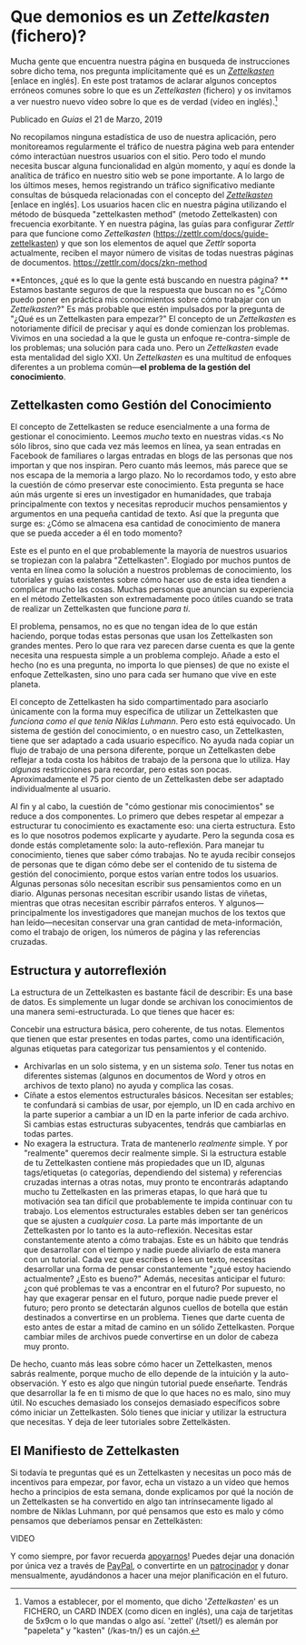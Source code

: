# Que demonios es un _Zettelkasten_ (fichero)?

Mucha gente que encuentra nuestra página en busqueda de instrucciones sobre dicho tema, nos pregunta implícitamente qué es un [_Zettelkasten_](https://www.zettelkasten.de/) [enlace en inglés]. En este post tratamos de aclarar algunos conceptos erróneos comunes sobre lo que es un _Zettelkasten_  (fichero) y os invitamos a ver nuestro nuevo vídeo sobre lo que es de verdad (vídeo en inglés).[^1]

Publicado en _Guías_ el 21 de Marzo, 2019

No recopilamos ninguna estadística de uso de nuestra aplicación, pero monitoreamos regularmente el tráfico de nuestra página web para entender cómo interactúan nuestros usuarios con el sitio.   Pero todo el mundo necesita buscar alguna funcionalidad en algún momento, y aquí es donde la analítica de tráfico en nuestro sitio web se pone importante. A lo largo de los últimos meses, hemos registrando un tráfico significativo  mediante consultas de búsqueda relacionadas con el concepto del [_Zettelkasten_](https://www.zettelkasten.de/) [enlace en inglés]. Los usuarios hacen clic en nuestra página utilizando el método de búsqueda "zettelkasten method" (metodo Zettelkasten) con frecuencia exorbitante. Y en nuestra página, las guías para configurar _Zettlr_ para que funcione como _Zettelkasten_ (https://zettlr.com/docs/guide-zettelkasten) y que son los elementos de aquel que _Zettlr_ soporta actualmente, reciben el mayor número de visitas de todas nuestras páginas de documentos. https://zettlr.com/docs/zkn-method

**Entonces, ¿qué es lo que la gente está buscando en nuestra página? **  Estamos bastante seguros de que la respuesta que buscan no es "¿Cómo puedo poner en práctica mis conocimientos sobre cómo trabajar con un _Zettelkasten_?"
Es más probable que estén impulsados por la pregunta de "¿Qué es un Zettelkasten para empezar?" El concepto de un _Zettelkasten_ es notoriamente difícil de precisar y aquí es donde comienzan los problemas.  Vivimos en una sociedad a la que le gusta un enfoque re-contra-simple de los problemas; una solución para cada uno. Pero un _Zettelkasten_ evade esta mentalidad del siglo XXI. Un _Zettelkasten_ es una multitud de enfoques diferentes a un problema común—**el problema de la gestión del conocimiento**.

## Zettelkasten como Gestión del Conocimiento
El concepto de Zettelkasten se reduce esencialmente a una forma de gestionar el conocimiento. Leemos _mucho_ texto en nuestras vidas.<s No sólo libros, sino que cada vez más leemos en línea, ya sean entradas en Facebook de familiares o largas entradas en blogs de las personas que nos importan y que nos inspiran. Pero cuanto más leemos, más parece que se nos escapa de la memoria a largo plazo. No lo recordamos todo, y esto abre la cuestión de cómo preservar este conocimiento. Esta pregunta se hace aún más urgente si eres un investigador en humanidades, que trabaja principalmente con textos y necesitas reproducir muchos pensamientos y argumentos en una pequeña cantidad de texto. Así que la pregunta que surge es: ¿Cómo se almacena esa cantidad de conocimiento de manera que se pueda acceder a él en todo momento?

Este es el punto en el que probablemente la mayoría de nuestros usuarios se tropiezan con la palabra "Zettelkasten". Elogiado por muchos puntos de venta en línea como la solución a nuestros problemas de conocimiento, los tutoriales y guías existentes sobre cómo hacer uso de esta idea tienden a complicar mucho las cosas.
 Muchas personas que anuncian su experiencia en el método Zettelkasten son extremadamente poco útiles cuando se trata de realizar un Zettelkasten que funcione _para ti_.

El problema, pensamos, no es que no tengan idea de lo que están haciendo, porque todas estas personas que usan los Zettelkasten son grandes mentes. Pero lo que rara vez parecen darse cuenta es que la gente necesita una respuesta simple a un problema complejo. Añade a esto el hecho (no es una pregunta, no importa lo que pienses) de que no existe el enfoque Zettelkasten, sino uno para cada ser humano que vive en este planeta.

El concepto de Zettelkasten ha sido compartimentado para asociarlo únicamente con la forma muy específica de utilizar un Zettelkasten que _funciona como el que tenía Niklas Luhmann_. Pero esto está equivocado. Un sistema de gestión del conocimiento, o en nuestro caso, un Zettelkasten, tiene que ser adaptado a cada usuario específico. No ayuda nada copiar un flujo de trabajo de una persona diferente, porque un Zettelkasten debe reflejar a toda costa los hábitos de trabajo de la persona que lo utiliza. Hay _algunas_ restricciones para recordar, pero estas son pocas. Aproximadamente el 75 por ciento de un Zettelkasten debe ser adaptado individualmente al usuario.

Al fin y al cabo, la cuestión de "cómo gestionar mis conocimientos" se reduce a dos componentes. Lo primero que debes respetar al empezar a estructurar tu conocimiento es exactamente eso: una cierta estructura. Esto es lo que nosotros podemos explicarte y ayudarte. Pero la segunda cosa es donde estás completamente solo: la auto-reflexión. Para manejar tu conocimiento, tienes que saber cómo trabajas. No te ayuda recibir consejos de personas que te digan cómo debe ser el contenido de tu sistema de gestión del conocimiento, porque estos varían entre todos los usuarios. Algunas personas sólo necesitan escribir sus pensamientos como en un diario. Algunas personas necesitan escribir usando listas de viñetas, mientras que otras necesitan escribir párrafos enteros. Y algunos—principalmente los investigadores que manejan muchos de los textos que han leído—necesitan conservar una gran cantidad de meta-información, como el trabajo de origen, los números de página y las referencias cruzadas.

## Estructura y autorreflexión
La estructura de un Zettelkasten es bastante fácil de describir: Es una base de datos. Es simplemente un lugar donde se archivan los conocimientos de una manera semi-estructurada.  Lo que tienes que hacer es:

Concebir una estructura básica, pero coherente, de tus notas. Elementos que tienen que estar presentes en todas partes, como una identificación, algunas etiquetas para categorizar tus pensamientos y el contenido.
* Archivarlas en un solo sistema, y en un sistema _solo_. Tener tus notas en diferentes sistemas (algunos en documentos de Word y otros en archivos de texto plano) no ayuda y complica las cosas.
* Cíñate a estos elementos estructurales básicos.  Necesitan ser estables; te confundará si cambias de usar, por ejemplo, un ID en cada archivo en la parte superior a cambiar a un ID en la parte inferior de cada archivo. Si cambias estas estructuras subyacentes, tendrás que cambiarlas en todas partes.
* No exagera la estructura. Trata de mantenerlo _realmente_ simple. Y por "realmente" queremos decir realmente simple. Si la estructura estable de tu Zettelkasten contiene más propiedades que un ID, algunas tags/etiquetas (o categorías, dependiendo del sistema) y referencias cruzadas internas a otras notas, muy pronto te encontrarás adaptando mucho tu Zettelkasten en las primeras etapas, lo que hará que tu motivación sea tan difícil que probablemente te impida continuar con tu trabajo. Los elementos estructurales estables deben ser tan genéricos que se ajusten a _cualquier cosa_.
La parte más importante de un Zettelkasten por lo tanto es la auto-reflexión. Necesitas estar constantemente atento a cómo trabajas. Este es un hábito que tendrás que desarrollar con el tiempo y nadie puede aliviarlo de esta manera con un tutorial. Cada vez que escribes o lees un texto, necesitas desarrollar una forma de pensar constantemente "¿qué estoy haciendo actualmente? ¿Esto es bueno?" Además, necesitas anticipar el futuro: ¿con qué problemas te vas a encontrar en el futuro? Por supuesto, no hay que exagerar pensar en el futuro, porque nadie puede prever el futuro; pero pronto se detectarán algunos cuellos de botella que están destinados a convertirse en un problema.  Tienes que darte cuenta de esto antes de estar a mitad de camino en un sólido Zettelkasten. Porque cambiar miles de archivos puede convertirse en un dolor de cabeza muy pronto.

De hecho, cuanto más leas sobre cómo hacer un Zettelkasten, menos sabrás realmente, porque mucho de ello depende de la intuición y la auto-observación. Y esto es algo que ningún tutorial puede enseñarte. Tendrás que desarrollar la fe en ti mismo de que lo que haces no es malo, sino muy útil. No escuches demasiado los consejos demasiado específicos sobre cómo iniciar un Zettelkasten. Sólo tienes que iniciar y utilizar la estructura que necesitas.  Y deja de leer tutoriales sobre Zettelkästen.

## El Manifiesto de Zettelkasten
Si todavía te preguntas qué es un Zettelkasten y necesitas un poco más de incentivos para empezar, por favor, echa un vistazo a un vídeo que hemos hecho a principios de esta semana, donde explicamos por qué la noción de un Zettelkasten se ha convertido en algo tan intrínsecamente ligado al nombre de Niklas Luhmann, por qué pensamos que esto es malo y cómo pensamos que deberíamos pensar en Zettelkästen:


VIDEO

Y como siempre, por favor recuerda [apoyarnos](https://www.zettlr.com/supporters)! Puedes dejar una donación por única vez a través de [PayPal](https://www.paypal.me/hendrikerz), o convertirte en un [patrocinador](https://www.patreon.com/zettlr) y donar mensualmente, ayudándonos a hacer una mejor planificación en el futuro.

[^1]: Vamos a establecer, por el momento, que dicho '_Zettelkasten_'  es un FICHERO, un CARD INDEX (como dicen en inglés), una caja de tarjetitas de 5x9cm o lo que mandas o algo así. 'zettel' (/tsetl/) es alemán por "papeleta" y "kasten" (/kas-tn/) es un cajón.